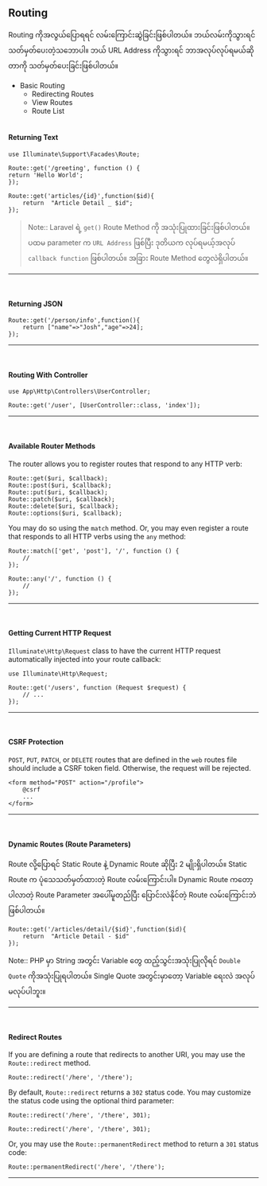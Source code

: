 ## Routing

Routing ကိုအလွယ်ပြောရရင် လမ်းကြောင်းဆွဲခြင်းဖြစ်ပါတယ်။ ဘယ်လမ်းကိုသွားရင် သတ်မှတ်ပေးတဲ့သဘောပါ။ ဘယ် URL Address ကိုသွားရင် ဘာအလုပ်လုပ်ရမယ်ဆိုတာကို သတ်မှတ်ပေးခြင်းဖြစ်ပါတယ်။

- Basic Routing
	- Redirecting Routes
	- View Routes 
	- Route List
<br><br>

####  Returning Text

    use Illuminate\Support\Facades\Route;

	Route::get('/greeting', function () {
    return 'Hello World';
	});

	Route::get('articles/{id}',function($id){ 
		return  "Article Detail _ $id"; 
	});

> <span>Note::</span> Laravel ရဲ့ `get()` Route Method ကို အသုံးပြုထားခြင်းဖြစ်ပါတယ်။ ပထမ parameter က `URL Address` ဖြစ်ပြီး ဒုတိယက လုပ်ရမယ့်အလုပ် `callback function` ဖြစ်ပါတယ်။ အခြား Route Method တွေလဲရှိပါတယ်။
***
<br>

####  Returning JSON

    Route::get('/person/info',function(){ 
	    return ["name"=>"Josh","age"=>24]; 
    });

***
<br>

####  Routing With Controller

    use App\Http\Controllers\UserController;

	Route::get('/user', [UserController::class, 'index']);
***
<br>

#### Available Router Methods
The router allows you to register routes that respond to any HTTP verb:

```
Route::get($uri, $callback);
Route::post($uri, $callback);
Route::put($uri, $callback);
Route::patch($uri, $callback);
Route::delete($uri, $callback);
Route::options($uri, $callback);
```

You may do so using the `match` method. Or, you may even register a route that responds to all HTTP verbs using the `any` method:

    Route::match(['get', 'post'], '/', function () {
	    //
	});

	Route::any('/', function () {
	    //
	});

***
<br>

#### Getting Current HTTP Request
`Illuminate\Http\Request` class to have the current HTTP request automatically injected into your route callback:

```
use Illuminate\Http\Request;

Route::get('/users', function (Request $request) {
    // ...
});
```

***

<br>

#### CSRF Protection
`POST`, `PUT`, `PATCH`, or `DELETE` routes that are defined in the `web` routes file should include a CSRF token field. Otherwise, the request will be rejected.

```
<form method="POST" action="/profile">
    @csrf
    ...
</form>
```
***
<br>

#### Dynamic Routes   (Route Parameters)
Route လို့ပြောရင် Static Route နဲ့ Dynamic Route ဆိုပြီး 2 မျိုးရှိပါတယ်။ Static Route က ပုံသေသတ်မှတ်ထားတဲ့ Route လမ်းကြောင်းပါ။ Dynamic Route ကတော့ပါလာတဲ့ Route Parameter အပေါ်မူတည်ပြီး ပြောင်းလဲနိုင်တဲ့ Route လမ်းကြောင်းဘဲဖြစ်ပါတယ်။

```
Route::get('/articles/detail/{$id}',function($id){ 
	return  "Article Detail - $id" 
});
```
Note:: PHP မှာ String အတွင်း Variable တွေ ထည့်သွင်းအသုံးပြုလိုရင်  `Double Quote` ကိုအသုံးပြုရပါတယ်။ Single Quote အတွင်းမှာတော့ Variable ရေးလဲ အလုပ်မလုပ်ပါဘူး။
***
<br>

#### Redirect Routes
If you are defining a route that redirects to another URI, you may use the `Route::redirect` method.

```
Route::redirect('/here', '/there');
```
By default,  `Route::redirect`  returns a  `302`  status code. You may customize the status code using the optional third parameter:

```
Route::redirect('/here', '/there', 301);
```

```
Route::redirect('/here', '/there', 301);

```

Or, you may use the  `Route::permanentRedirect`  method to return a  `301`  status code:

```
Route::permanentRedirect('/here', '/there');
```
***
